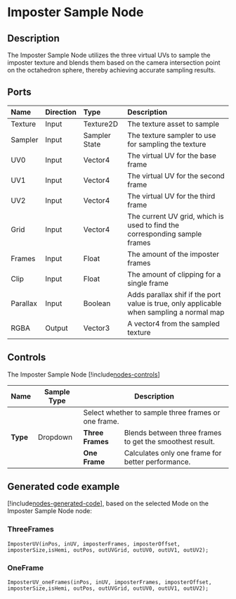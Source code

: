 # Imposter Sample Node

## Description

The Imposter Sample Node utilizes the three virtual UVs to sample the imposter texture and blends them based on the camera intersection point on the octahedron sphere, thereby achieving accurate sampling results.
## Ports

| Name        | Direction           | Type  | Description |
|:------------ |:-------------|:-----|:---|
| Texture | Input      |    Texture2D | The texture asset to sample |
| Sampler | Input      |    Sampler State | The texture sampler to use for sampling the texture |
| UV0 | Input      |    Vector4 | The virtual UV for the base frame |
| UV1 | Input      |    Vector4 | The virtual UV for the second frame |
| UV2 | Input      |    Vector4 | The virtual UV for the third frame |
| Grid | Input      |    Vector4 | The current UV grid, which is used to find the corresponding sample frames |
| Frames | Input      |    Float | The amount of the imposter frames |
| Clip | Input      |    Float | The amount of clipping for a single frame |
| Parallax | Input      |    Boolean | Adds parallax shif if the port value is true, only applicable when sampling a normal map |
| RGBA | Output      |    Vector3 | A vector4 from the sampled texture |

## Controls

The Imposter Sample Node [!include[nodes-controls](./snippets/nodes-controls.md)]

<table>
<thead>
<tr>
<th><strong>Name</strong></th>
<th><strong>Sample Type</strong></th>
<th colspan="2"><strong>Description</strong></th>
</tr>
</thead>
<tbody>
<tr>
<td rowspan="3"><strong>Type</strong></td>
<td rowspan="3">Dropdown</td>
<td colspan="2">Select whether to sample three frames or one frame.</td>
</tr>
<tr>
<td><strong>Three Frames</strong></td>
<td>Blends between three frames to get the smoothest result.</td>
</tr>
<tr>
<td><strong>One Frame</strong></td>
<td>Calculates only one frame for better performance.</td>
</tr>
</tbody>
</table>

## Generated code example

[!include[nodes-generated-code](./snippets/nodes-generated-code.md)], based on the selected Mode on the Imposter Sample Node node:

### ThreeFrames

```
ImposterUV(inPos, inUV, imposterFrames, imposterOffset, imposterSize,isHemi, outPos, outUVGrid, outUV0, outUV1, outUV2);
```

### OneFrame

```
ImposterUV_oneFrames(inPos, inUV, imposterFrames, imposterOffset, imposterSize,isHemi, outPos, outUVGrid, outUV0, outUV1, outUV2);

```
